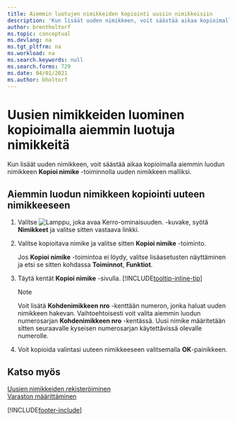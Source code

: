 ```yaml
---
title: Aiemmin luotujen nimikkeiden kopiointi uusiin nimikkeisiin
description: 'Kun lisäät uuden nimikkeen, voit säästää aikaa kopioimalla aiemmin luodun nimikkeen Kopioi nimike -toiminnolla uuden nimikkeen malliksi.'
author: brentholtorf
ms.topic: conceptual
ms.devlang: na
ms.tgt_pltfrm: na
ms.workload: na
ms.search.keywords: null
ms.search.forms: 729
ms.date: 04/01/2021
ms.author: bholtorf
---
```

# <a name="copy-existing-items-to-create-new-items"></a>Uusien nimikkeiden luominen kopioimalla aiemmin luotuja nimikkeitä

Kun lisäät uuden nimikkeen, voit säästää aikaa kopioimalla aiemmin luodun nimikkeen **Kopioi nimike** -toiminnolla uuden nimikkeen malliksi.  

## <a name="to-copy-an-existing-item-to-a-new-item"></a>Aiemmin luodun nimikkeen kopiointi uuteen nimikkeeseen

1. Valitse ![Lamppu, joka avaa Kerro-ominaisuuden.](media/ui-search/search_small.png "Kerro, mitä haluat tehdä") -kuvake, syötä **Nimikkeet** ja valitse sitten vastaava linkki.  
2. Valitse kopioitava nimike ja valitse sitten **Kopioi nimike** -toiminto.  

    Jos **Kopioi nimike** -toimintoa ei löydy, valitse lisäasetusten näyttäminen ja etsi se sitten kohdassa **Toiminnot**, **Funktiot**.  

3. Täytä kentät **Kopioi nimike** -sivulla. [!INCLUDE[tooltip-inline-tip](includes/tooltip-inline-tip_md.md)]

    > [!NOTE]  
    > Voit lisätä **Kohdenimikkeen nro** -kenttään numeron, jonka haluat uuden nimikkeen hakevan. Vaihtoehtoisesti voit valita aiemmin luodun numerosarjan **Kohdenimikkeen nro** -kentässä. Uusi nimike määritetään sitten seuraavalle kyseisen numerosarjan käytettävissä olevalle numerolle.  

4. Voit kopioida valintasi uuteen nimikkeeseen valitsemalla **OK**-painikkeen.  

## <a name="see-also"></a>Katso myös

[Uusien nimikkeiden rekisteröiminen](inventory-how-register-new-items.md)  
[Varaston määrittäminen](inventory-setup-inventory.md)  


[!INCLUDE[footer-include](includes/footer-banner.md)]
